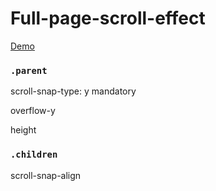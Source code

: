 # Full-page-scroll-effect

[Demo](https://blissful-wozniak-73c57d.netlify.app)

### `.parent`
scroll-snap-type: y mandatory

overflow-y

height

### `.children`
scroll-snap-align
